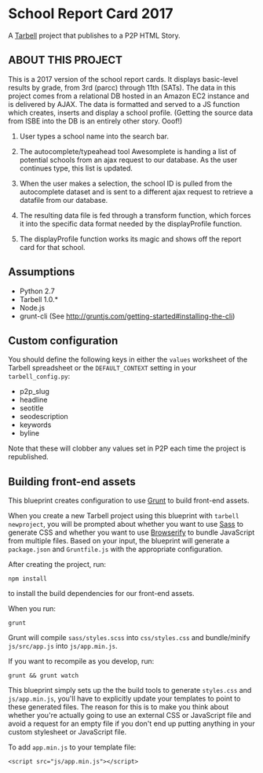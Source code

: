 # School Report Card 2017

A [Tarbell](http://tarbell.io) project that publishes to a P2P HTML Story.

ABOUT THIS PROJECT
------------------

This is a 2017 version of the school report cards. It displays basic-level results by grade, from 3rd (parcc) through 11th (SATs). The data in this project comes from a relational DB hosted in an Amazon EC2 instance and is delivered by AJAX. The data is formatted and served to a JS function which creates, inserts and display a school profile. (Getting the source data from ISBE into the DB is an entirely other story. Ooof!)

1) User types a school name into the search bar.

2) The autocomplete/typeahead tool Awesomplete is handing a list of potential schools from an ajax request to our database. As the user continues type, this list is updated.

3) When the user makes a selection, the school ID is pulled from the autocomplete dataset and is sent to a different ajax request to retrieve a datafile from our database.

4) The resulting data file is fed through a transform function, which forces it into the specific data format needed by the displayProfile function.

5) The displayProfile function works its magic and shows off the report card for that school.


Assumptions
-----------

* Python 2.7
* Tarbell 1.0.\*
* Node.js
* grunt-cli (See http://gruntjs.com/getting-started#installing-the-cli)

Custom configuration
--------------------

You should define the following keys in either the `values` worksheet of the Tarbell spreadsheet or the `DEFAULT_CONTEXT` setting in your `tarbell_config.py`:

* p2p\_slug
* headline 
* seotitle
* seodescription
* keywords
* byline

Note that these will clobber any values set in P2P each time the project is republished.  

Building front-end assets
-------------------------

This blueprint creates configuration to use [Grunt](http://gruntjs.com/) to build front-end assets.

When you create a new Tarbell project using this blueprint with `tarbell newproject`, you will be prompted about whether you want to use [Sass](http://sass-lang.com/) to generate CSS and whether you want to use  [Browserify](http://browserify.org/) to bundle JavaScript from multiple files.  Based on your input, the blueprint will generate a `package.json` and `Gruntfile.js` with the appropriate configuration.

After creating the project, run:

    npm install

to install the build dependencies for our front-end assets.

When you run:

    grunt

Grunt will compile `sass/styles.scss` into `css/styles.css` and bundle/minify `js/src/app.js` into `js/app.min.js`.

If you want to recompile as you develop, run:

    grunt && grunt watch

This blueprint simply sets up the the build tools to generate `styles.css` and `js/app.min.js`, you'll have to explicitly update your templates to point to these generated files.  The reason for this is to make you think about whether you're actually going to use an external CSS or JavaScript file and avoid a request for an empty file if you don't end up putting anything in your custom stylesheet or JavaScript file.

To add `app.min.js` to your template file:

    
    <script src="js/app.min.js"></script>
    